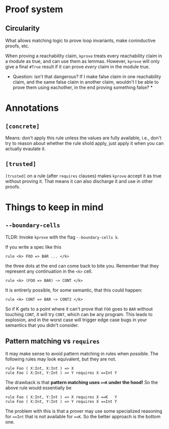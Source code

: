 # Proof system

## Circularity

What allows matching logic to prove loop invariants, make coninductive proofs, etc.

When proving a reachability claim, `kprove` treats every reachability claim in a module as true, and can use them as lemmas. However, `kprove` will only give a final `#True` result if it can prove *every* claim in the module true.

* Question: isn't that dangerous? If I make false claim in one reachability claim, and the same false claim in another claim, wouldn't I be able to prove them using eachother, in the end proving something false? *

# Annotations
`[concrete]`
------------

Means: don't apply this rule unless the values are fully available, i.e., don't try to reason about whether the rule shold apply, just apply it when you can actually evaulate it.

`[trusted]`
-------------

`[trusted]` on a rule (after `requires` clauses) makes `kprove` accept it as true without proving it. That means it can also discharge it and use in other proofs.

# Things to keep in mind

## `--boundary-cells`

TLDR: Invoke `kprove` with the flag `--boundary-cells k`.

If you write a spec like this

```k
rule <k> FOO => BAR ... </k>
```

the three dots at the end can come back to bite you.
Remember that they represent any continuation in the `<k>` cell.

```k
rule <k> (FOO => BAR) ~> CONT </k>
```

It is entirerly possible, for some semantic, that this could happen:

```k
rule <k> CONT => BAR ~> CONT2 </k>
```

So if K gets to a point where it can't prove that `FOO` goes to `BAR` without touching `CONT`, it will try `CONT`, which can be any program.
This leads to explosion, and in the worst case will trigger edge case bugs in your semantics that you didn't consider.

## Pattern matching vs `requires`

It may make sense to avoid pattern matching in rules when possible.
The following rules may look equivalent, but they are not.

```k
rule Foo ( X:Int, X:Int ) => X
rule Foo ( X:Int, Y:Int ) => Y requires X ==Int Y
```

The drawback is that **pattern matching uses `==K` under the hood!**
So the above rule would essentially be

```k
rule Foo ( X:Int, Y:Int ) => X requires X ==K   Y
rule Foo ( X:Int, Y:Int ) => Y requires X ==Int Y
```

The problem with this is that a prover may use some specialized reasoning for `==Int` that is not available for `==K`.
So the better approach is the bottom one.
